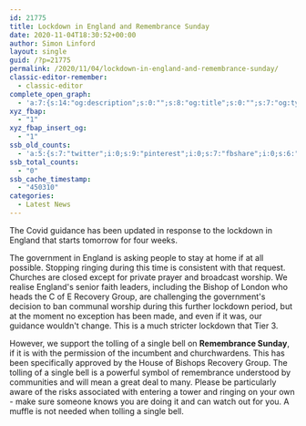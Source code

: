```yaml
---
id: 21775
title: Lockdown in England and Remembrance Sunday
date: 2020-11-04T18:30:52+00:00
author: Simon Linford
layout: single
guid: /?p=21775
permalink: /2020/11/04/lockdown-in-england-and-remembrance-sunday/
classic-editor-remember:
  - classic-editor
complete_open_graph:
  - 'a:7:{s:14:"og:description";s:0:"";s:8:"og:title";s:0:"";s:7:"og:type";s:0:"";s:12:"twitter:card";s:7:"summary";s:15:"twitter:creator";s:0:"";s:19:"twitter:description";s:0:"";s:8:"og:image";s:0:"";}'
xyz_fbap:
  - "1"
xyz_fbap_insert_og:
  - "1"
ssb_old_counts:
  - 'a:5:{s:7:"twitter";i:0;s:9:"pinterest";i:0;s:7:"fbshare";i:0;s:6:"reddit";i:0;s:6:"tumblr";N;}'
ssb_total_counts:
  - "0"
ssb_cache_timestamp:
  - "450310"
categories:
  - Latest News
---
```

<div>
  <p class="x_x_MsoNormal">
    The Covid guidance has been updated in response to the lockdown in England that starts tomorrow for four weeks.
  </p>
</div>

<div>
  <p class="x_x_MsoNormal">
    The government in England is asking people to stay at home if at all possible. Stopping ringing during this time is consistent with that request. Churches are closed except for private prayer and broadcast worship. We realise England&apos;s senior faith leaders, including the Bishop of London who heads the C of E Recovery Group, are challenging the government&apos;s decision to ban communal worship during this further lockdown period, but at the moment no exception has been made, and even if it was, our guidance wouldn&apos;t change. This is a much stricter lockdown that Tier 3.
  </p>
</div>

<div>
  <div>
    <div>
      <p class="x_x_MsoNormal">
        However, we support the tolling of a single bell on <strong>Remembrance Sunday</strong>, if it is with the permission of the incumbent and churchwardens. This has been specifically approved by the House of Bishops Recovery Group. The tolling of a single bell is a powerful symbol of remembrance understood by communities and will mean a great deal to many. Please be particularly aware of the risks associated with entering a tower and ringing on your own - make sure someone knows you are doing it and can watch out for you. A muffle is not needed when tolling a single bell.
      </p>
    </div>
  </div>
</div>
